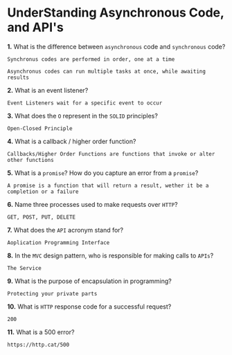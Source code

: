 # UnderStanding Asynchronous Code, and API's

**1.** What is the difference between `asynchronous` code and `synchronous` code?
<!-- enter you answer in the space below -->
```
Synchronus codes are performed in order, one at a time

Asynchronus codes can run multiple tasks at once, while awaiting results
```
**2.** What is an event listener?
<!-- enter you answer in the space below -->
```
Event Listeners wait for a specific event to occur
```
**3.** What does the `O` represent in the `SOLID` principles?
<!-- enter you answer in the space below -->
```
Open-Closed Principle
```
**4.** What is a callback / higher order function?
<!-- enter you answer in the space below -->
```
Callbacks/Higher Order Functions are functions that invoke or alter other functions
```
**5.** What is a `promise`? How do you capture an error from a `promise`?
<!-- enter you answer in the space below -->
```
A promise is a function that will return a result, wether it be a completion or a failure
```
**6.** Name three processes used to make requests over `HTTP`?
<!-- enter you answer in the space below -->
```
GET, POST, PUT, DELETE
```
**7.** What does the `API` acronym stand for?
<!-- enter you answer in the space below -->
```
Aoplication Programming Interface
```
**8.** In the `MVC` design pattern, who is responsible for making calls to `APIs`?
<!-- enter you answer in the space below -->
```
The Service
```
**9.** What is the purpose of encapsulation in programming?
<!-- enter you answer in the space below -->
```
Protecting your private parts
```
**10.** What is `HTTP` response code for a successful request?
<!-- enter you answer in the space below -->
```
200
```
**11.** What is a 500 error?
<!-- enter you answer in the space below -->
```
https://http.cat/500 
```